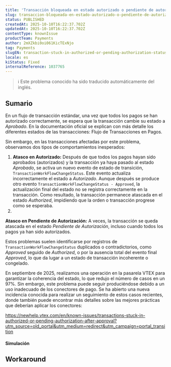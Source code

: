 ```yaml
---
title: 'Transacción bloqueada en estado autorizado o pendiente de autorización después de haber sido aprobada'
slug: transaccion-bloqueada-en-estado-autorizado-o-pendiente-de-autorizacion-despues-de-haber-sido-aprobada
status: PUBLISHED
createdAt: 2025-10-10T16:22:37.702Z
updatedAt: 2025-10-10T16:22:37.702Z
contentType: knownIssue
productTeam: Payments
author: 2mXZkbi0oi061KicTExNjo
tag: Payments
slugEN: transaction-stuck-in-authorized-or-pending-authorization-status-after-being-approved
locale: es
kiStatus: Fixed
internalReference: 1037765
---
```


>ℹ️ Este problema conocido ha sido traducido automáticamente del inglés.

## Sumario


En un flujo de transacción estándar, una vez que todos los pagos se han autorizado correctamente, se espera que la transacción cambie su estado a _Aprobado_.
En la documentación oficial se explican con más detalle los diferentes estados de las transacciones: Flujo de Transacciones en Pagos.

Sin embargo, en las transacciones afectadas por este problema, observamos dos tipos de comportamientos inesperados:

1. **Atasco en Autorizado:** Después de que todos los pagos hayan sido aprobados (autorizados) y la transacción ya haya pasado al estado _Aprobado_, se activa un nuevo evento de estado de transición, `TransactionWorkFlowChangeStatus`. Este evento actualiza incorrectamente el estado a _Autorizado_. Aunque después se produce otro evento `TransactionWorkFlowChangeStatus - Approved`, la actualización final del estado no se registra correctamente en la transacción. Como resultado, la transacción permanece atascada en el estado _Authorized_, impidiendo que la orden o transacción progrese como se esperaba.
2.

**Atasco en Pendiente de Autorización:** A veces, la transacción se queda atascada en el estado _Pendiente de Autorización_, incluso cuando todos los pagos ya han sido autorizados.



Estos problemas suelen identificarse por registros de `TransactionWorkFlowChangeStatus` duplicados o contradictorios, como _Approved_ seguido de _Authorized_, o por la ausencia total del evento final _Approved_, lo que da lugar a un estado de transacción incoherente o congelado.

En septiembre de 2025, realizamos una operación en la pasarela VTEX para garantizar la coherencia del estado, lo que redujo el número de casos en un 97%. Sin embargo, este problema puede seguir produciéndose debido a un uso inadecuado de los conectores de pago.
Se ha abierto una nueva incidencia conocida para realizar un seguimiento de estos casos recientes, donde también puede encontrar más detalles sobre las mejores prácticas que deberían aplicar los conectores:

https://newhelp.vtex.com/en/known-issues/transactions-stuck-in-authorized-or-pending-authorization-after-approval?utm_source=old_portal&utm_medium=redirect&utm_campaign=portal_transition


#### Simulación

## Workaround

